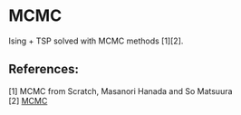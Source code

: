 MCMC
==============

Ising + TSP solved with MCMC methods [1][2]. 

References:
-----------
[1] MCMC from Scratch, Masanori Hanada and So Matsuura <br/>
[2] [MCMC](https://github.com/masanorihanada/MCMC-Sample-Codes) <br/>
